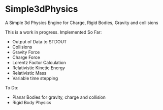 # Simple3dPhysics
A Simple 3d Physics Engine for Charge, Rigid Bodies, Gravity and collisions

This is a work in progress.
Implemented So Far:
 - Output of Data to STDOUT
 - Collisions
 - Gravity Force
 - Charge Force
 - Lorentz Factor Calculation
 - Relativistic Kinetic Energy
 - Relativistic Mass
 - Variable time stepping


To Do:
 - Planar Bodies for gravity, charge and collision
 - Rigid Body Physics
